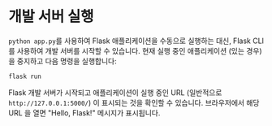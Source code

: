 # 개발 서버 실행

`python app.py`를 사용하여 Flask 애플리케이션을 수동으로 실행하는 대신, Flask CLI 를 사용하여 개발 서버를 시작할 수 있습니다. 현재 실행 중인 애플리케이션 (있는 경우) 을 중지하고 다음 명령을 실행합니다:

```
flask run
```

Flask 개발 서버가 시작되고 애플리케이션이 실행 중인 URL (일반적으로 `http://127.0.0.1:5000/`) 이 표시되는 것을 확인할 수 있습니다. 브라우저에서 해당 URL 을 열면 "Hello, Flask!" 메시지가 표시됩니다.
